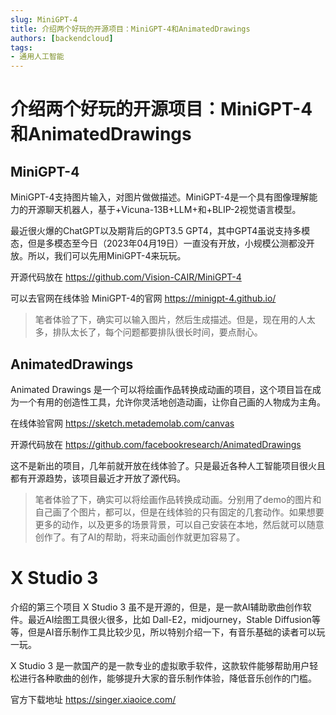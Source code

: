```yaml
---
slug: MiniGPT-4
title: 介绍两个好玩的开源项目：MiniGPT-4和AnimatedDrawings
authors: [backendcloud]
tags: 
- 通用人工智能
---
```


# 介绍两个好玩的开源项目：MiniGPT-4和AnimatedDrawings

## MiniGPT-4

MiniGPT-4支持图片输入，对图片做做描述。MiniGPT-4是一个具有图像理解能力的开源聊天机器人，基于+Vicuna-13B+LLM+和+BLIP-2视觉语言模型。


最近很火爆的ChatGPT以及期背后的GPT3.5 GPT4，其中GPT4虽说支持多模态，但是多模态至今日（2023年04月19日）一直没有开放，小规模公测都没开放。所以，我们可以先用MiniGPT-4来玩玩。

开源代码放在 https://github.com/Vision-CAIR/MiniGPT-4

可以去官网在线体验 MiniGPT-4的官网 https://minigpt-4.github.io/

> 笔者体验了下，确实可以输入图片，然后生成描述。但是，现在用的人太多，排队太长了，每个问题都要排队很长时间，要点耐心。

## AnimatedDrawings

Animated Drawings 是一个可以将绘画作品转换成动画的项目，这个项目旨在成为一个有用的创造性工具，允许你灵活地创造动画，让你自己画的人物成为主角。

在线体验官网 https://sketch.metademolab.com/canvas

开源代码放在  https://github.com/facebookresearch/AnimatedDrawings

这不是新出的项目，几年前就开放在线体验了。只是最近各种人工智能项目很火且都有开源趋势，该项目最近才开放了源代码。

> 笔者体验了下，确实可以将绘画作品转换成动画。分别用了demo的图片和自己画了个图片，都可以，但是在线体验的只有固定的几套动作。如果想要更多的动作，以及更多的场景背景，可以自己安装在本地，然后就可以随意创作了。有了AI的帮助，将来动画创作就更加容易了。

# X Studio 3

介绍的第三个项目 X Studio 3 虽不是开源的，但是，是一款AI辅助歌曲创作软件。最近AI绘图工具很火很多，比如 Dall-E2，midjourney，Stable Diffusion等等，但是AI音乐制作工具比较少见，所以特别介绍一下，有音乐基础的读者可以玩一玩。

X Studio 3 是一款国产的是一款专业的虚拟歌手软件，这款软件能够帮助用户轻松进行各种歌曲的创作，能够提升大家的音乐制作体验，降低音乐创作的门槛。

官方下载地址 https://singer.xiaoice.com/